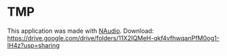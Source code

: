 # TMP
This application was made with [NAudio](https://github.com/naudio/NAudio).
Download:
https://drive.google.com/drive/folders/11X2IQMeH-qkf4vfhwqanPfM0og1-IH4z?usp=sharing
